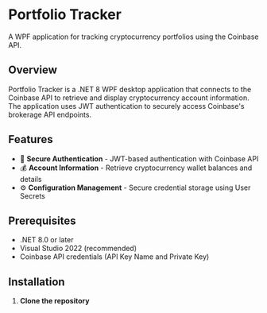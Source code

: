 # Portfolio Tracker

A WPF application for tracking cryptocurrency portfolios using the Coinbase API.

## Overview

Portfolio Tracker is a .NET 8 WPF desktop application that connects to the Coinbase API to retrieve and display cryptocurrency account information. The application uses JWT authentication to securely access Coinbase's brokerage API endpoints.

## Features

- 🔐 **Secure Authentication** - JWT-based authentication with Coinbase API
- 💰 **Account Information** - Retrieve cryptocurrency wallet balances and details
- ⚙️ **Configuration Management** - Secure credential storage using User Secrets

## Prerequisites

- .NET 8.0 or later
- Visual Studio 2022 (recommended)
- Coinbase API credentials (API Key Name and Private Key)

## Installation

1. **Clone the repository**